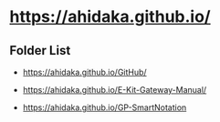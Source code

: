 # https://ahidaka.github.io/

## Folder List

- <a href="https://ahidaka.github.io/GitHub/">https://ahidaka.github.io/GitHub/</a>

- <a href="https://ahidaka.github.io/E-Kit-Gateway-Manual/">https://ahidaka.github.io/E-Kit-Gateway-Manual/</a>

- <a href="https://ahidaka.github.io/GP-SmartNotation">https://ahidaka.github.io/GP-SmartNotation</a>
